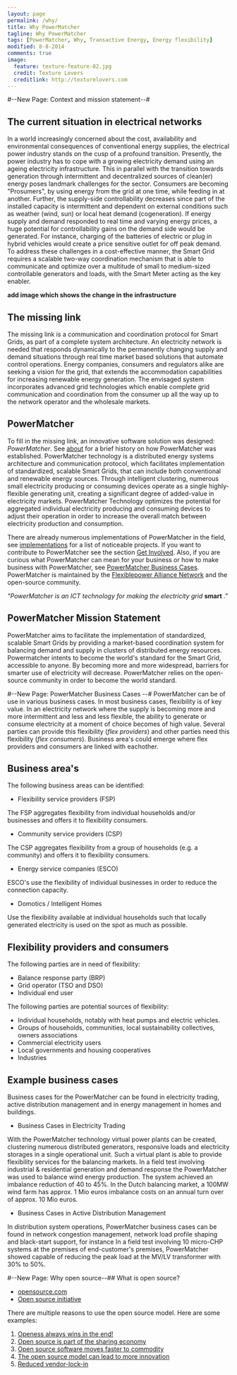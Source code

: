 ```yaml
---
layout: page
permalink: /why/
title: Why PowerMatcher
tagline: Why PowerMatcher
tags: [PowerMatcher, Why, Transactive Energy, Energy flexibility]
modified: 8-8-2014
comments: true
image:
  feature: texture-feature-02.jpg
  credit: Texture Lovers
  creditlink: http://texturelovers.com
---
```



#--New Page: Context and mission statement--#

## The current situation in electrical networks ##
In a world increasingly concerned about the cost, availability and environmental consequences of conventional energy supplies, the electrical power industry stands on the cusp of a profound transition. Presently, the power industry has to cope with a growing electricity demand using an ageing electricity infrastructure. This in parallel with the transition towards generation through intermittent and decentralized sources of clean(er) energy poses landmark challenges for the sector. Consumers are becoming "Prosumers", by using energy from the grid at one time, while feeding in at another. Further, the supply-side controllability decreases since part of the installed capacity is intermittent and dependent on external conditions such as weather (wind, sun) or local heat demand (cogeneration).
If energy supply and demand responded to real time and varying energy prices, a huge potential for controllability gains on the demand side would be generated. For instance, charging of the batteries of electric or plug in hybrid vehicles would create a price sensitive outlet for off peak demand. To address these challenges in a cost-effective manner, the Smart Grid requires a scalable two-way coordination mechanism that is able to communicate and optimize over a multitude of small to medium-sized controllable generators and loads, with the Smart Meter acting as the key enabler.

**add image which shows the change in the infrastructure**

## The missing link ##
The missing link is a communication and coordination protocol for Smart Grids, as part of a complete system architecture. An electricity network is needed that responds dynamically to the permanently changing supply and demand situations through real time market based solutions that automate control operations. Energy companies, consumers and regulators alike are seeking a vision for the grid, that extends the accommodation capabilities for increasing renewable energy generation. The envisaged system incorporates advanced grid technologies which enable complete grid communication and coordination from the consumer up all the way up to the network operator and the wholesale markets.

## PowerMatcher ##
To fill in the missing link, an innovative software solution was designed: *PowerMatcher*. See [about](/about) for a brief history on how PowerMatcher was established. PowerMatcher technology is a distributed energy systems architecture and communication protocol, which facilitates implementation of standardized, scalable Smart Grids, that can include both conventional and renewable energy sources. Through intelligent clustering, numerous small electricity producing or consuming devices operate as a single highly-flexible generating unit, creating a significant degree of added-value in electricity markets. PowerMatcher Technology optimizes the potential for aggregated individual electricity producing and consuming devices to adjust their operation in order to increase the overall match between electricity production and consumption.

There are already numerous implementations of PowerMatcher in the field, see [implementations](/in-practice/implementations) for a list of noticeable projects. If you want to contribute to PowerMatcher see the section [Get Involved](/get-involved). Also, if you are curious what PowerMatcher can mean for your business or how to make business with PowerMatcher, see [PowerMatcher Business Cases](/why/business-cases). PowerMatcher is maintained by the [Flexiblepower Alliance Network](http://www.flexiblepower.org) and the open-source community.

*"PowerMatcher is an ICT technology for making the electricity grid* **smart** *."*

## PowerMatcher Mission Statement ##
PowerMatcher aims to facilitate the implementation of standardized, scalable Smart Grids by providing a market-based coordination system for balancing demand and supply in clusters of distributed energy resources. Powermatcher intents to become the world's standard for the Smart Grid, accessible to anyone. By becoming more and more widespread, barriers for smarter use of electricity will decrease. PowerMatcher relies on the open-source community in order to become the world standard. 


#--New Page:  PowerMatcher Business Cases --#
PowerMatcher can be of use in various business cases. In most business cases, flexibility is of key value. In an electricity network where the supply is becoming more and more intermittent and less and less flexible, the ability to generate or consume electricity at a moment of choice becomes of high value. Several parties can provide this flexibility (*flex providers*) and other parties need this flexibility (*flex consumers*). Business area's could emerge where flex providers and consumers are linked with eachother.

## Business area's 
The following business areas can be identified:

*	Flexibility service providers (FSP)

The FSP aggregates flexibility from individual households and/or businesses and offers it to flexibility consumers. 

*	Community service providers (CSP)

The CSP aggregates flexibility from a group of households (e.g. a community) and offers it to flexibility consumers.

*	Energy service companies (ESCO)

ESCO's use the flexibility of individual businesses in order to reduce the connection capacity.

*	Domotics / Intelligent Homes

Use the flexibility available at individual households such that locally generated electricity is used on the spot as much as possible.

## Flexibility providers and consumers

The following parties are in need of flexibility:

* Balance response party (BRP)
* Grid operator (TSO and DSO)
* Individual end user  

The following parties are potential sources of flexibility:

* Individual households, notably with heat pumps and electric vehicles.
* Groups of households, communities, local sustainability collectives, owners associations
* Commercial electricity users
* Local governments and housing cooperatives
* Industries
 
## Example business cases
Business cases for the PowerMatcher can be found in electricity trading, active distribution management and in energy management in homes and buildings.

* Business Cases in Electricity Trading

With the PowerMatcher technology virtual power plants can be created, clustering numerous distributed generators, responsive loads and electricity storages in a single operational unit. Such a virtual plant is able to provide flexibility services for the balancing markets.
In a field test involving industrial & residential generation and demand response the PowerMatcher was used to balance wind energy production. The system achieved an imbalance reduction of 40 to 45%.
In the Dutch balancing market, a 100MW wind farm has approx. 1 Mio euros imbalance costs on an annual turn over of approx. 10 Mio euros.
 
* Business Cases in Active Distribution Management

In distribution system operations, PowerMatcher business cases can be found in network congestion management, network load profile shaping and black-start support, for instance
In a field test involving 10 micro-CHP systems at the premises of end-customer's premises, PowerMatcher showed capable of reducing the peak load at the MV/LV transformer with 30% to 50%.


#--New Page: Why open source--##
What is open source?

* [opensource.com](http://opensource.com/resources/what-open-source)
* [Open source initiative](http://opensource.org/osd)

There are multiple reasons to use the open source model. Here are some examples:

1. [Openess always wins in the end!](http://www.youtube.com/watch?v=wzoV57EW1uU)
2. [Open source is part of the sharing economy](http://www.youtube.com/watch?v=Kbcgmf6eDKU)
3. [Open source software moves faster to commodity](http://www.youtube.com/watch?v=NnFeIt-uaEc)
4. [The open source model can lead to more innovation](http://oss-watch.ac.uk/resources/openinnovsoftware)
5. [Reduced vendor-lock-in](http://oss-watch.ac.uk/resources/whoneedssource)



